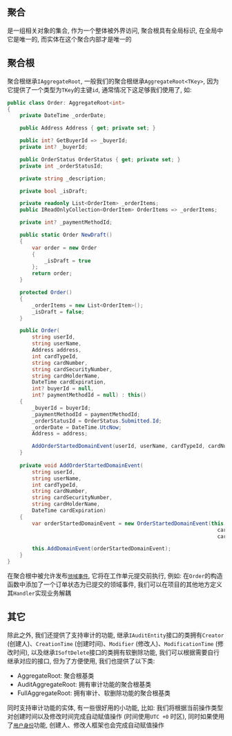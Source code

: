## 聚合

是一组相关对象的集合, 作为一个整体被外界访问, 聚合根具有全局标识, 在全局中它是唯一的, 而实体在这个聚合内部才是唯一的

## 聚合根

聚合根继承`IAggregateRoot`, 一般我们的聚合根继承`AggregateRoot<TKey>`, 因为它提供了一个类型为`TKey`的主键`id`, 通常情况下这足够我们使用了, 如:

```csharp
public class Order: AggregateRoot<int>
{
    private DateTime _orderDate;

    public Address Address { get; private set; }

    public int? GetBuyerId => _buyerId;
    private int? _buyerId;

    public OrderStatus OrderStatus { get; private set; }
    private int _orderStatusId;

    private string _description;

    private bool _isDraft;

    private readonly List<OrderItem> _orderItems;
    public IReadOnlyCollection<OrderItem> OrderItems => _orderItems;

    private int? _paymentMethodId;

    public static Order NewDraft()
    {
        var order = new Order
        {
            _isDraft = true
        };
        return order;
    }

    protected Order()
    {
        _orderItems = new List<OrderItem>();
        _isDraft = false;
    }

    public Order(
        string userId, 
        string userName, 
        Address address, 
        int cardTypeId, 
        string cardNumber, 
        string cardSecurityNumber,
        string cardHolderName, 
        DateTime cardExpiration, 
        int? buyerId = null, 
        int? paymentMethodId = null) : this()
    {
        _buyerId = buyerId;
        _paymentMethodId = paymentMethodId;
        _orderStatusId = OrderStatus.Submitted.Id;
        _orderDate = DateTime.UtcNow;
        Address = address;

        AddOrderStartedDomainEvent(userId, userName, cardTypeId, cardNumber, cardSecurityNumber, cardHolderName, cardExpiration);
    }
    
    private void AddOrderStartedDomainEvent(
        string userId, 
        string userName, 
        int cardTypeId, 
        string cardNumber,
        string cardSecurityNumber,
        string cardHolderName, 
        DateTime cardExpiration)
    {
        var orderStartedDomainEvent = new OrderStartedDomainEvent(this, userId, userName, cardTypeId,
                                                                    cardNumber, cardSecurityNumber,
                                                                    cardHolderName, cardExpiration);

        this.AddDomainEvent(orderStartedDomainEvent);
    }
}
```

在聚合根中被允许发布[`领域事件`](/framework/building-blocks/ddd/domain-event), 它将在工作单元提交前执行, 例如: 在`Order`的构造函数中添加了一个订单状态为已提交的领域事件, 我们可以在项目的其他地方定义其`Handler`实现业务解耦

## 其它

除此之外, 我们还提供了支持审计的功能, 继承`IAuditEntity`接口的类拥有`Creator` (创建人)、`CreationTime` (创建时间)、`Modifier` (修改人)、`ModificationTime` (修改时间), 以及继承`ISoftDelete`接口的类拥有软删除功能, 我们可以根据需要自行继承对应的接口, 但为了方便使用, 我们也提供了以下类:

* AggregateRoot: 聚合根基类
* AuditAggregateRoot: 拥有审计功能的聚合根基类
* FullAggregateRoot: 拥有审计、软删除功能的聚合根基类

同时支持审计功能的实体, 有一些很好用的小功能, 比如: 我们将根据当前操作类型对创建时间以及修改时间完成自动赋值操作 (时间使用`UTC +0` 时区), 同时如果使用了[`用户身份`](/framework/building-blocks/identity/overview)功能, 创建人、修改人框架也会完成自动赋值操作